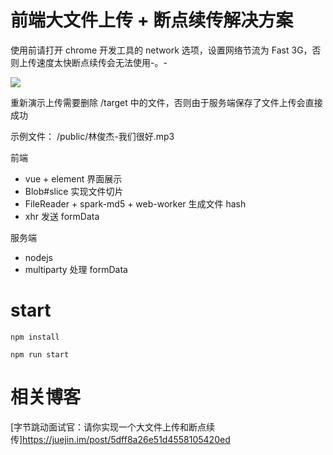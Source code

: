 # 前端大文件上传 + 断点续传解决方案

使用前请打开 chrome 开发工具的 network 选项，设置网络节流为 Fast 3G，否则上传速度太快断点续传会无法使用-。-

![](https://tva1.sinaimg.cn/large/006tNbRwgy1ga5u984kjnj30ni0cajwe.jpg)


重新演示上传需要删除 /target 中的文件，否则由于服务端保存了文件上传会直接成功

示例文件： /public/林俊杰-我们很好.mp3


前端
* vue + element 界面展示
* Blob#slice 实现文件切片
* FileReader + spark-md5 + web-worker 生成文件 hash
* xhr 发送 formData

服务端
* nodejs
* multiparty 处理 formData

# start

```
npm install
```

```
npm run start
```

# 相关博客
[字节跳动面试官：请你实现一个大文件上传和断点续传]https://juejin.im/post/5dff8a26e51d4558105420ed

